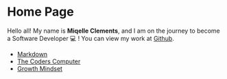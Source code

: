 # Home Page

Hello all! My name is **Miqelle Clements**, and I am on the journey to become a Software Developer 💻 ! You can view my work at [Github](https://github.com/miqelle).

* [Markdown](https://miqelle.github.io/reading-notes/learning-markdown)
* [The Coders Computer](https://miqelle.github.io/reading-notes/the-coders-computer)
* [Growth Mindset](https://miqelle.github.io/reading-notes/growth-mindset)